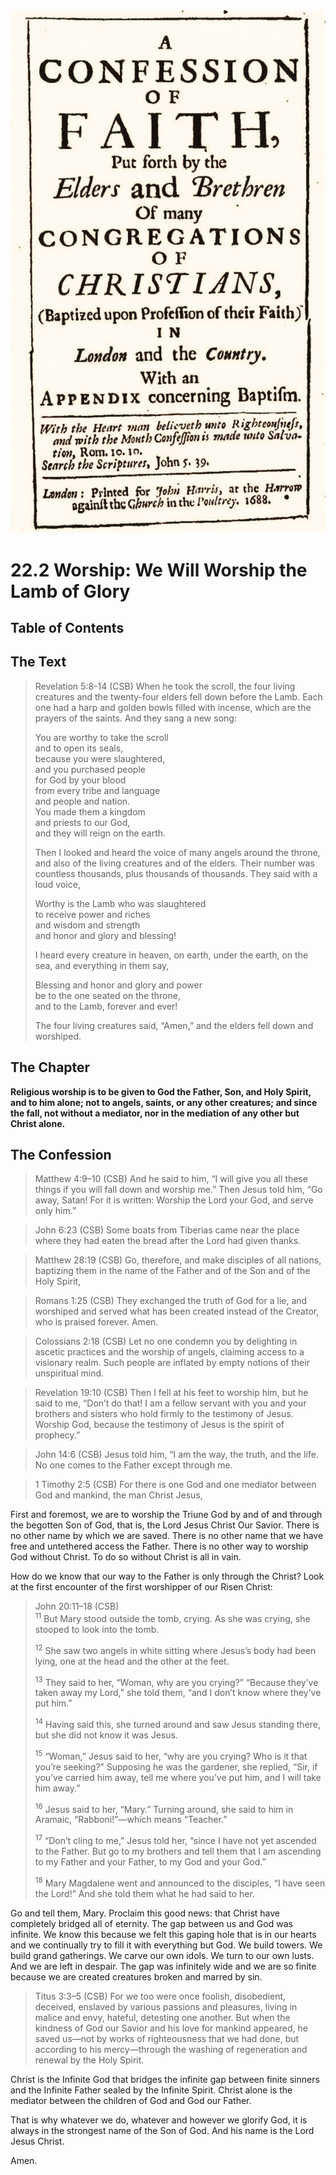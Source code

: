 <img class="intro-right" src="../images/art-1689.png">

# 22.2 Worship: We Will Worship the Lamb of Glory

## Table of Contents

<!-- toc -->

## The Text

>Revelation 5:8-14 (CSB) When he took the scroll, the four living creatures and the twenty-four elders fell down before the Lamb. Each one had a harp and golden bowls filled with incense, which are the prayers of the saints. And they sang a new song:  
>  
>You are worthy to take the scroll  
>and to open its seals,  
>because you were slaughtered,  
>and you purchased people  
>for God by your blood  
>from every tribe and language  
>and people and nation.  
>You made them a kingdom  
>and priests to our God,  
>and they will reign on the earth.  
>  
>Then I looked and heard the voice of many angels around the throne, and also of the living creatures and of the elders. Their number was countless thousands, plus thousands of thousands. They said with a loud voice,  
>  
>Worthy is the Lamb who was slaughtered  
>to receive power and riches  
>and wisdom and strength  
>and honor and glory and blessing!  
>  
>I heard every creature in heaven, on earth, under the earth, on the sea, and everything in them say,  
>  
>Blessing and honor and glory and power  
>be to the one seated on the throne,  
>and to the Lamb, forever and ever!  
>  
>The four living creatures said, “Amen,” and the elders fell down and worshiped.  

## The Chapter

**Religious worship is to be given to God the Father, Son, and Holy Spirit, and to him alone; not to angels, saints, or any other creatures; and since the fall, not without a mediator, nor in the mediation of any other but Christ alone.**

## The Confession

>Matthew 4:9–10 (CSB) And he said to him, “I will give you all these things if you will fall down and worship me.” Then Jesus told him, “Go away, Satan! For it is written: Worship the Lord your God, and serve only him.”

>John 6:23 (CSB) Some boats from Tiberias came near the place where they had eaten the bread after the Lord had given thanks.

>Matthew 28:19 (CSB) Go, therefore, and make disciples of all nations, baptizing them in the name of the Father and of the Son and of the Holy Spirit,

>Romans 1:25 (CSB) They exchanged the truth of God for a lie, and worshiped and served what has been created instead of the Creator, who is praised forever. Amen.

>Colossians 2:18 (CSB) Let no one condemn you by delighting in ascetic practices and the worship of angels, claiming access to a visionary realm. Such people are inflated by empty notions of their unspiritual mind.

>Revelation 19:10 (CSB) Then I fell at his feet to worship him, but he said to me, “Don’t do that! I am a fellow servant with you and your brothers and sisters who hold firmly to the testimony of Jesus. Worship God, because the testimony of Jesus is the spirit of prophecy.”

>John 14:6 (CSB) Jesus told him, “I am the way, the truth, and the life. No one comes to the Father except through me.

>1 Timothy 2:5 (CSB) For there is one God and one mediator between God and mankind, the man Christ Jesus,

First and foremost, we are to worship the Triune God by and of and through the begotten Son of God, that is, the Lord Jesus Christ Our Savior. There is no other name by which we are saved. There is no other name that we have free and untethered access the Father. There is no other way to worship God without Christ. To do so without Christ is all in vain.

How do we know that our way to the Father is only through the Christ? Look at the first encounter of the first worshipper of our Risen Christ:

>John 20:11–18 (CSB)  
><sup>11</sup> But Mary stood outside the tomb, crying. As she was crying, she stooped to look into the tomb. 
>
><sup>12</sup> She saw two angels in white sitting where Jesus’s body had been lying, one at the head and the other at the feet. 
>
><sup>13</sup> They said to her, “Woman, why are you crying?” “Because they’ve taken away my Lord,” she told them, “and I don’t know where they’ve put him.” 
>
><sup>14</sup> Having said this, she turned around and saw Jesus standing there, but she did not know it was Jesus. 
>
><sup>15</sup> “Woman,” Jesus said to her, “why are you crying? Who is it that you’re seeking?” Supposing he was the gardener, she replied, “Sir, if you’ve carried him away, tell me where you’ve put him, and I will take him away.” 
>
><sup>16</sup> Jesus said to her, “Mary.” Turning around, she said to him in Aramaic, “Rabboni!”—which means “Teacher.” 
>
><sup>17</sup> <bgy>“Don’t cling to me,” Jesus told her, “since I have not yet ascended to the Father. But go to my brothers and tell them that I am ascending to my Father and your Father, to my God and your God.”</bgy>
>
><sup>18</sup> Mary Magdalene went and announced to the disciples, “I have seen the Lord!” And she told them what he had said to her.

Go and tell them, Mary. Proclaim this good news: that Christ have completely bridged all of eternity. The gap between us and God was infinite. We know this because we felt this gaping hole that is in our hearts and we continually try to fill it with everything but God. We build towers. We build grand gatherings. We carve our own idols. We turn to our own lusts. And we are left in despair. The gap was infinitely wide and we are so finite because we are created creatures broken and marred by sin. 

>Titus 3:3–5 (CSB) For we too were once foolish, disobedient, deceived, enslaved by various passions and pleasures, living in malice and envy, hateful, detesting one another. But when the kindness of God our Savior and his love for mankind appeared, he saved us—not by works of righteousness that we had done, but according to his mercy—through the washing of regeneration and renewal by the Holy Spirit.

Christ is the Infinite God that bridges the infinite gap between finite sinners and the Infinite Father sealed by the Infinite Spirit. Christ alone is the mediator between the children of God and God our Father.

That is why whatever we do, whatever and however we glorify God, it is always in the strongest name of the Son of God. And his name is the Lord Jesus Christ.

Amen.
